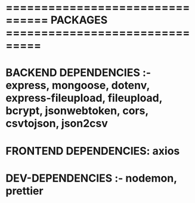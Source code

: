 
# ================================ PACKAGES ===============================

# BACKEND DEPENDENCIES :- express, mongoose, dotenv, express-fileupload, fileupload, bcrypt, jsonwebtoken, cors, csvtojson, json2csv

# FRONTEND DEPENDENCIES: axios

# DEV-DEPENDENCIES :- nodemon, prettier
